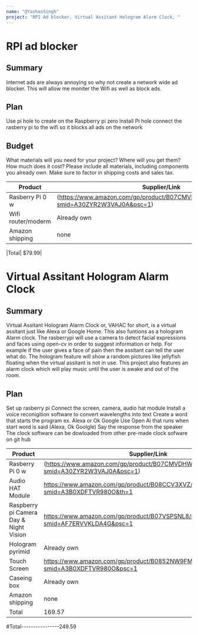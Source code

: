 ```yaml
---
name: "@YashasSingh"
project: "RPI Ad blocker, Virtual Assitant Hologram Alarm Clock, "
---
```


# RPI ad blocker

## Summary
Internet ads are always annoying so why not create a network wide ad blocker. This will allow me moniter the Wifi as well as block ads.
## Plan

Use pi hole to create on the Raspberry pi zero 
Install Pi hole 
connect the rasberry pi to the wifi so it blocks all ads on the network

## Budget

What materials will you need for your project? Where will you get them? How much does it cost? Please include all materials, including components you already own. Make sure to factor in shipping costs and sales tax.

| Product         | Supplier/Link                         | Cost   |
| --------------- | ------------------------------------- | ------ |
| Rasberry Pi 0 w | (https://www.amazon.com/gp/product/B07CMVDHWB/ref=ewc_pr_img_4?smid=A30ZYR2W3VAJ0A&psc=1)| $79.99 |
| Wifi router/moderm| Already own|$0.00|
| Amazon shipping| none | free|
  
|Total| $79.99|
  
  
 # Virtual Assitant Hologram Alarm Clock
 
 
 ## Summary 
 
 Virtual Assitant Hologram Alarm Clock or, VAHAC for short, is a virtual assitant just like Alexa or Google Home. This also funtions as a hologram Alarm clock.
 The rasberrypi will use a camera to detect facial expressions and faces using open-cv in order to suggest information or help. 
 For example if the user gives a face of pain then the assitant can tell the user what do. 
 The hologram feature will show a random pictures like jellyfish floating when the virtual assitant is not in use.
 This project also features an alarm clock which will play music until the user is awake and out of the room.
 
 
 ## Plan
 
 Set up rasberry pi
 Connect the screen, camera, audio hat module
 Install a voice reconigition software to convert wavelengths into text
 Create a word that starts the program ex. Alexa or Ok Google
 Use Open Ai that runs when start word is said (Alexa, Ok Goolgle)
 Say the response from the speaker
 The clock software can be dowloaded from other pre-made clock sofware on git hub
 
| Product         | Supplier/Link                         | Cost   |
| --------------- | ------------------------------------- | ------ |
| Rasberry Pi 0 w | (https://www.amazon.com/gp/product/B07CMVDHWB/ref=ewc_pr_img_4?smid=A30ZYR2W3VAJ0A&psc=1)| $79.99 |
| Audio HAT Module|https://www.amazon.com/gp/product/B08CCV3XVZ/ref=ewc_pr_img_1?smid=A3B0XDFTVR980O&th=1| $21.90|
|Raspberry pi Camera Day & Night Vision|https://www.amazon.com/gp/product/B07VSPSNL8/ref=ox_sc_act_title_2?smid=AF7ERVVKLDA4G&psc=1||$16.99|
|Hologram pyrimid| Already own| $0.00|
|Touch Screen|https://www.amazon.com/gp/product/B0852NW9FM/ref=ewc_pr_img_3?smid=A3B0XDFTVR980O&psc=1|$50.69|
|Caseing box|Already own|$0.00|
| Amazon shipping| none | free|
|Total|169.57|


#Total----------------249.59
 
 
